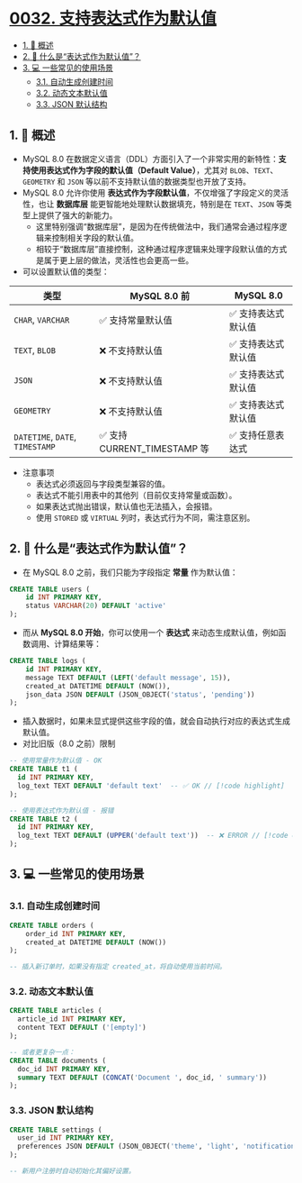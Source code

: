 # [0032. 支持表达式作为默认值](https://github.com/tnotesjs/TNotes.sql/tree/main/notes/0032.%20%E6%94%AF%E6%8C%81%E8%A1%A8%E8%BE%BE%E5%BC%8F%E4%BD%9C%E4%B8%BA%E9%BB%98%E8%AE%A4%E5%80%BC)

<!-- region:toc -->

- [1. 📝 概述](#1--概述)
- [2. 🤔 什么是“表达式作为默认值”？](#2--什么是表达式作为默认值)
- [3. 💻 一些常见的使用场景](#3--一些常见的使用场景)
  - [3.1. 自动生成创建时间](#31-自动生成创建时间)
  - [3.2. 动态文本默认值](#32-动态文本默认值)
  - [3.3. JSON 默认结构](#33-json-默认结构)

<!-- endregion:toc -->

## 1. 📝 概述

- MySQL 8.0 在数据定义语言（DDL）方面引入了一个非常实用的新特性：**支持使用表达式作为字段的默认值（Default Value）**，尤其对 `BLOB`、`TEXT`、`GEOMETRY` 和 `JSON` 等以前不支持默认值的数据类型也开放了支持。
- MySQL 8.0 允许你使用 **表达式作为字段默认值**，不仅增强了字段定义的灵活性，也让 **数据库层** 能更智能地处理默认数据填充，特别是在 `TEXT`、`JSON` 等类型上提供了强大的新能力。
  - 这里特别强调“数据库层”，是因为在传统做法中，我们通常会通过程序逻辑来控制相关字段的默认值。
  - 相较于“数据库层”直接控制，这种通过程序逻辑来处理字段默认值的方式是属于更上层的做法，灵活性也会更高一些。
- 可以设置默认值的类型：

| 类型 | MySQL 8.0 前 | MySQL 8.0 |
| --- | --- | --- |
| `CHAR`, `VARCHAR` | ✅ 支持常量默认值 | ✅ 支持表达式默认值 |
| `TEXT`, `BLOB` | ❌ 不支持默认值 | ✅ 支持表达式默认值 |
| `JSON` | ❌ 不支持默认值 | ✅ 支持表达式默认值 |
| `GEOMETRY` | ❌ 不支持默认值 | ✅ 支持表达式默认值 |
| `DATETIME`, `DATE`, `TIMESTAMP` | ✅ 支持 CURRENT_TIMESTAMP 等 | ✅ 支持任意表达式 |

- 注意事项
  - 表达式必须返回与字段类型兼容的值。
  - 表达式不能引用表中的其他列（目前仅支持常量或函数）。
  - 如果表达式抛出错误，默认值也无法插入，会报错。
  - 使用 `STORED` 或 `VIRTUAL` 列时，表达式行为不同，需注意区别。

## 2. 🤔 什么是“表达式作为默认值”？

- 在 MySQL 8.0 之前，我们只能为字段指定 **常量** 作为默认值：

```sql {3}
CREATE TABLE users (
    id INT PRIMARY KEY,
    status VARCHAR(20) DEFAULT 'active'
);
```

- 而从 **MySQL 8.0 开始**，你可以使用一个 **表达式** 来动态生成默认值，例如函数调用、计算结果等：

```sql {3-5}
CREATE TABLE logs (
    id INT PRIMARY KEY,
    message TEXT DEFAULT (LEFT('default message', 15)),
    created_at DATETIME DEFAULT (NOW()),
    json_data JSON DEFAULT (JSON_OBJECT('status', 'pending'))
);
```

- 插入数据时，如果未显式提供这些字段的值，就会自动执行对应的表达式生成默认值。
- 对比旧版（8.0 之前）限制

```sql
-- 使用常量作为默认值 - OK
CREATE TABLE t1 (
  id INT PRIMARY KEY,
  log_text TEXT DEFAULT 'default text'  -- ✅ OK // [!code highlight]
);

-- 使用表达式作为默认值 - 报错
CREATE TABLE t2 (
  id INT PRIMARY KEY,
  log_text TEXT DEFAULT (UPPER('default text'))  -- ❌ ERROR // [!code error]
);
```

## 3. 💻 一些常见的使用场景

### 3.1. 自动生成创建时间

```sql {3}
CREATE TABLE orders (
    order_id INT PRIMARY KEY,
    created_at DATETIME DEFAULT (NOW())
);

-- 插入新订单时，如果没有指定 created_at，将自动使用当前时间。
```

### 3.2. 动态文本默认值

```sql {3,9}
CREATE TABLE articles (
  article_id INT PRIMARY KEY,
  content TEXT DEFAULT ('[empty]')
);

-- 或者更复杂一点：
CREATE TABLE documents (
  doc_id INT PRIMARY KEY,
  summary TEXT DEFAULT (CONCAT('Document ', doc_id, ' summary'))
);
```

### 3.3. JSON 默认结构

```sql {3}
CREATE TABLE settings (
  user_id INT PRIMARY KEY,
  preferences JSON DEFAULT (JSON_OBJECT('theme', 'light', 'notifications', TRUE))
);

-- 新用户注册时自动初始化其偏好设置。
```
